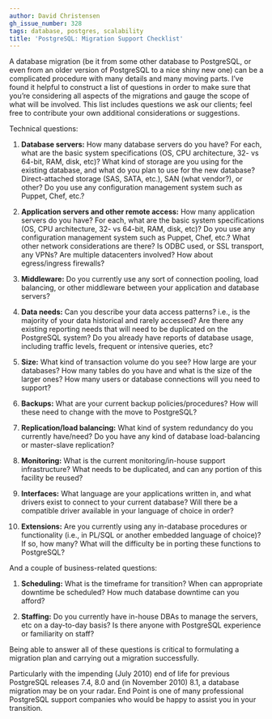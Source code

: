 ```yaml
---
author: David Christensen
gh_issue_number: 328
tags: database, postgres, scalability
title: 'PostgreSQL: Migration Support Checklist'
---
```




A database migration (be it from some other database to PostgreSQL, or even from an older version of PostgreSQL to a nice shiny new one) can be a complicated procedure with many details and many moving parts. I’ve found it helpful to construct a list of questions in order to make sure that you’re considering all aspects of the migrations and gauge the scope of what will be involved.  This list includes questions we ask our clients; feel free to contribute your own additional considerations or suggestions.

Technical questions:

1. **Database servers:** How many database servers do you have? For each, what are the basic system specifications (OS, CPU architecture, 32- vs 64-bit, RAM, disk, etc)? What kind of storage are you using for the existing database, and what do you plan to use for the new database? Direct-attached storage (SAS, SATA, etc.), SAN (what vendor?), or other? Do you use any configuration management system such as Puppet, Chef, etc.?

1. **Application servers and other remote access:** How many application servers do you have? For each, what are the basic system specifications (OS, CPU architecture, 32- vs 64-bit, RAM, disk, etc)?  Do you use any configuration management system such as Puppet, Chef, etc.? What other network considerations are there? Is ODBC used, or SSL transport, any VPNs? Are multiple datacenters involved? How about egress/ingress firewalls?

1. **Middleware:** Do you currently use any sort of connection pooling, load balancing, or other middleware between your application and database servers?

1. **Data needs:** Can you describe your data access patterns? i.e., is the majority of your data historical and rarely accessed? Are there any existing reporting needs that will need to be duplicated on the PostgreSQL system? Do you already have reports of database usage, including traffic levels, frequent or intensive queries, etc?

1. **Size:** What kind of transaction volume do you see? How large are your databases? How many tables do you have and what is the size of the larger ones? How many users or database connections will you need to support?

1. **Backups:** What are your current backup policies/procedures? How will these need to change with the move to PostgreSQL?

1. **Replication/load balancing:** What kind of system redundancy do you currently have/need? Do you have any kind of database load-balancing or master-slave replication?

1. **Monitoring:** What is the current monitoring/in-house support infrastructure? What needs to be duplicated, and can any portion of this facility be reused?

1. **Interfaces:** What language are your applications written in, and what drivers exist to connect to your current database? Will there be a compatible driver available in your language of choice in order?

1. **Extensions:** Are you currently using any in-database procedures or functionality (i.e., in PL/SQL or another embedded language of choice)? If so, how many? What will the difficulty be in porting these functions to PostgreSQL?

And a couple of business-related questions:

1. **Scheduling:** What is the timeframe for transition? When can appropriate downtime be scheduled? How much database downtime can you afford?

1. **Staffing:** Do you currently have in-house DBAs to manage the servers, etc on a day-to-day basis? Is there anyone with PostgreSQL experience or familiarity on staff?

Being able to answer all of these questions is critical to formulating a migration plan and carrying out a migration successfully.

Particularly with the impending (July 2010) end of life for previous PostgreSQL releases 7.4, 8.0 and (in November 2010) 8.1, a database migration may be on your radar. End Point is one of many professional PostgreSQL support companies who would be happy to assist you in your transition.


